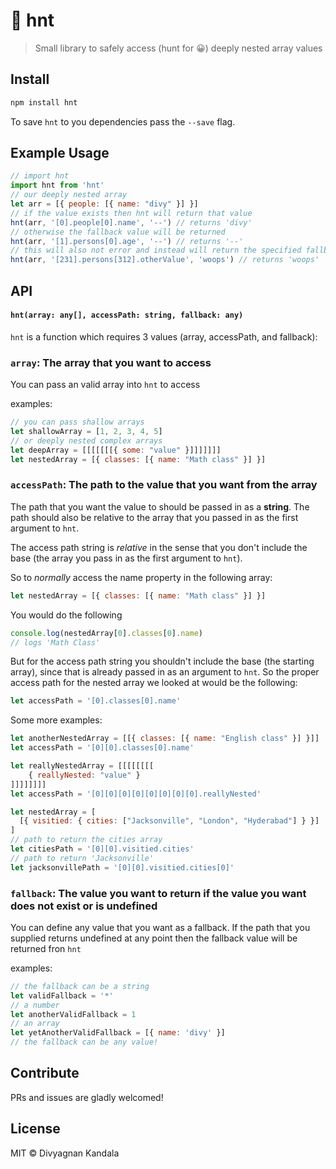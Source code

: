 # 🦁 hnt
> Small library to safely access (hunt for 😀) deeply nested array values

## Install
```bash
npm install hnt
```
To save `hnt` to you dependencies pass the `--save` flag.

## Example Usage
```js
// import hnt
import hnt from 'hnt'
// our deeply nested array
let arr = [{ people: [{ name: "divy" }] }]
// if the value exists then hnt will return that value
hnt(arr, '[0].people[0].name', '--') // returns 'divy'
// otherwise the fallback value will be returned
hnt(arr, '[1].persons[0].age', '--') // returns '--'
// this will also not error and instead will return the specified fallback value
hnt(arr, '[231].persons[312].otherValue', 'woops') // returns 'woops'
```
## API
#### `hnt(array: any[], accessPath: string, fallback: any)`

`hnt` is a function which requires 3 values (array, accessPath, and fallback):
### `array`: The array that you want to access

You can pass an valid array into `hnt` to access

examples:
```js
// you can pass shallow arrays
let shallowArray = [1, 2, 3, 4, 5]
// or deeply nested complex arrays
let deepArray = [[[[[[[{ some: "value" }]]]]]]]
let nestedArray = [{ classes: [{ name: "Math class" }] }]
```

### `accessPath`: The path to the value that you want from the array

The path that you want the value to should be passed in as a **string**. The path should also be relative to the array that you passed in as the first argument to `hnt`.

The access path string is *relative* in the sense that you don't include the base (the array you pass in as the first argument to `hnt`).

So to *normally* access the name property in the following array:
```js
let nestedArray = [{ classes: [{ name: "Math class" }] }]
```
You would do the following
```js
console.log(nestedArray[0].classes[0].name)
// logs 'Math Class'
```
But for the access path string you shouldn't include the base (the starting array), since that is already passed in as an argument to `hnt`. So the proper access path for the nested array we looked at would be the following:
```js
let accessPath = '[0].classes[0].name'  
```
Some more examples:
```js
let anotherNestedArray = [[{ classes: [{ name: "English class" }] }]]
let accessPath = '[0][0].classes[0].name'
```
```js
let reallyNestedArray = [[[[[[[[
    { reallyNested: "value" }
]]]]]]]]
let accessPath = '[0][0][0][0][0][0][0][0].reallyNested'
```
```js
let nestedArray = [
  [{ visitied: { cities: ["Jacksonville", "London", "Hyderabad"] } }]
]
// path to return the cities array
let citiesPath = '[0][0].visitied.cities'
// path to return 'Jacksonville'
let jacksonvillePath = '[0][0].visitied.cities[0]'
```

### `fallback`: The value you want to return if the value you want does not exist or is undefined

You can define any value that you want as a fallback. If the path that you supplied returns undefined at any point then the fallback value will be returned fron `hnt`

examples:
```js
// the fallback can be a string
let validFallback = '*'
// a number
let anotherValidFallback = 1
// an array
let yetAnotherValidFallback = [{ name: 'divy' }]
// the fallback can be any value!
```

## Contribute
 PRs and issues are gladly welcomed!

 ## License
 MIT © Divyagnan Kandala
